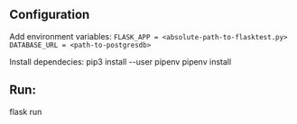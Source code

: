 ## Configuration
Add environment variables:
`FLASK_APP = <absolute-path-to-flasktest.py>`
`DATABASE_URL = <path-to-postgresdb>`

Install dependecies:
pip3 install --user pipenv
pipenv install

## Run:
flask run
